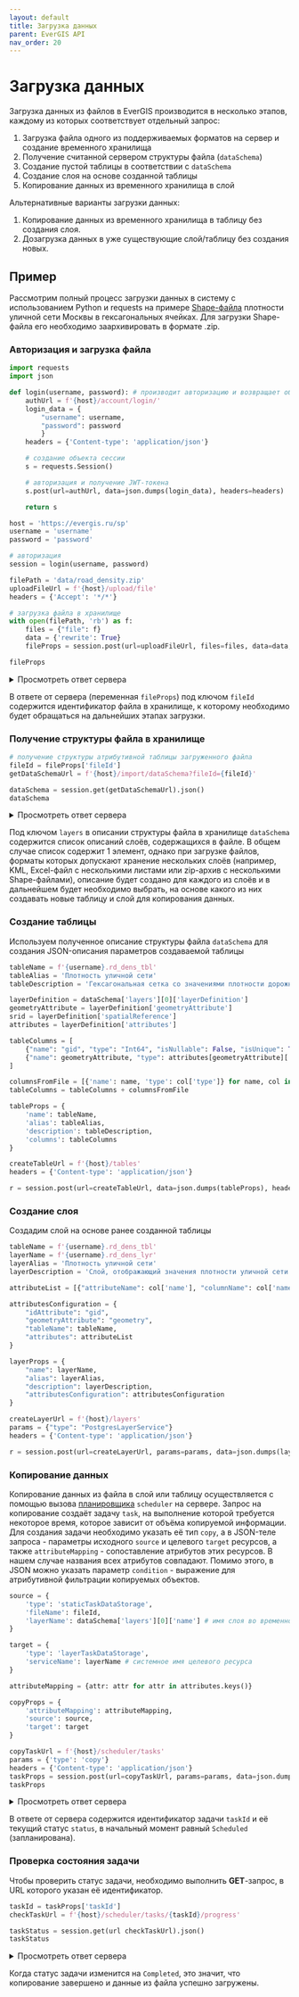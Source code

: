 ```yaml
---
layout: default
title: Загрузка данных
parent: EverGIS API
nav_order: 20
---
```


# Загрузка данных

Загрузка данных из файлов в EverGIS производится в несколько этапов, каждому из которых соответствует отдельный запрос:

1. Загрузка файла одного из поддерживаемых форматов на сервер и создание временного хранилища
2. Получение считанной сервером структуры файла (`dataSchema`)
3. Создание пустой таблицы в соответствии с `dataSchema`
4. Создание слоя на основе созданной таблицы
5. Копирование данных из временного хранилища в слой

Альтернативные варианты загрузки данных:
1. Копирование данных из временного хранилища в таблицу без создания слоя.
2. Дозагрузка данных в уже существующие слой/таблицу без создания новых.

## Пример
Рассмотрим полный процесс загрузки данных в систему с использованием Python и requests на примере [Shape-файла](/demo/road_density.zip) плотности уличной сети Москвы в гексагональных ячейках. Для загрузки Shape-файла его необходимо заархивировать в формате .zip.

### Авторизация и загрузка файла
```python
import requests
import json

def login(username, password): # производит авторизацию и возвращает объект сессии
    authUrl = f'{host}/account/login/'
    login_data = {
        "username": username,
        "password": password
        }
    headers = {'Content-type': 'application/json'}

    # создание объекта сессии
    s = requests.Session()

    # авторизация и получение JWT-токена
    s.post(url=authUrl, data=json.dumps(login_data), headers=headers)

    return s

host = 'https://evergis.ru/sp'
username = 'username'
password = 'password'

# авторизация
session = login(username, password)

filePath = 'data/road_density.zip'
uploadFileUrl = f'{host}/upload/file'
headers = {'Accept': '*/*'}

# загрузка файла в хранилище
with open(filePath, 'rb') as f:
    files = {"file": f}
    data = {'rewrite': True}
    fileProps = session.post(url=uploadFileUrl, files=files, data=data, headers=headers).json()

fileProps
```
<details>
<summary>Просмотреть ответ сервера</summary>

{% highlight python %}

{'fileId': 'road_density.zip', 
 'url': None}

{% endhighlight %}

</details>

В ответе от сервера (переменная `fileProps`) под ключом `fileId` содержится идентификатор файла в хранилище, к которому необходимо будет обращаться на дальнейших этапах загрузки.

### Получение структуры файла в хранилище
```python
# получение структуры атрибутивной таблицы загруженного файла
fileId = fileProps['fileId']
getDataSchemaUrl = f'{host}/import/dataSchema?fileId={fileId}'

dataSchema = session.get(getDataSchemaUrl).json()
dataSchema
```
<details>
<summary>Просмотреть ответ сервера</summary>

{% highlight python %}
{'layers': [{'name': 'road_density',
   'firstRow': {'cellid': 55,
    'cell_area': 1.948557158515364,
    'ln_km_sum': 0.085176276633635,
    'ln_per_km2': 0.043712485549324,
    'geometry': [[{'x': 55.771737144562465, 'y': 37.30378357901335},
      {'x': 55.77546064639296, 'y': 37.29166368450259},
      {'x': 55.78323865575917, 'y': 37.29132329419667},
      {'x': 55.787293259392904, 'y': 37.303107555298595},
      {'x': 55.78356865230713, 'y': 37.31523007709727},
      {'x': 55.775790547179675, 'y': 37.31556571039467},
      {'x': 55.771737144562465, 'y': 37.30378357901335}]]},
   'objectCount': 615,
   'layerDefinition': {'idAttribute': None,
    'titleAttribute': None,
    'geometryAttribute': 'geometry',
    'geometryType': 'polygon',
    'spatialReference': 4326,
    'isEditable': True,
    'attributes': {'cellid': {'type': 'Int32',
      'alias': None,
      'isNullable': True,
      'isEditable': True,
      'isDisplayed': True,
      'subType': 'None',
      'isUnique': False,
      'isCalculated': False,
      'stringFormat': None},
     'cell_area': {'type': 'Double',
      'alias': None,
      'isNullable': True,
      'isEditable': True,
      'isDisplayed': True,
      'subType': 'None',
      'isUnique': False,
      'isCalculated': False,
      'stringFormat': None},
     'ln_km_sum': {'type': 'Double',
      'alias': None,
      'isNullable': True,
      'isEditable': True,
      'isDisplayed': True,
      'subType': 'None',
      'isUnique': False,
      'isCalculated': False,
      'stringFormat': None},
     'ln_per_km2': {'type': 'Double',
      'alias': None,
      'isNullable': True,
      'isEditable': True,
      'isDisplayed': True,
      'subType': 'None',
      'isUnique': False,
      'isCalculated': False,
      'stringFormat': None},
     'geometry': {'type': 'Polygon',
      'alias': None,
      'isNullable': False,
      'isEditable': True,
      'isDisplayed': True,
      'subType': 'None',
      'isUnique': False,
      'isCalculated': False,
      'stringFormat': None}}},
   'children': None}],
 'type': 'gdal'}
{% endhighlight %}

</details>

Под ключом `layers` в описании структуры файла в хранилище `dataSchema` содержится список описаний слоёв, содержащихся в файле. В общем случае список содержит 1 элемент, однако при загрузке файлов, форматы которых допускают хранение нескольких слоёв (например, KML, Excel-файл с несколькими листами или zip-архив с несколькими Shape-файлами), описание будет создано для каждого из слоёв и в дальнейшем будет необходимо выбрать, на основе какого из них создавать новые таблицу и слой для копирования данных.

### Создание таблицы
Используем полученное описание структуры файла `dataSchema` для создания JSON-описания параметров создаваемой таблицы

```python
tableName = f'{username}.rd_dens_tbl'
tableAlias = 'Плотность уличной сети'
tableDescription = 'Гексагональная сетка со значениями плотности дорожной сети г. Москвы'

layerDefinition = dataSchema['layers'][0]['layerDefinition']
geometryAttribute = layerDefinition['geometryAttribute']
srid = layerDefinition['spatialReference']
attributes = layerDefinition['attributes']

tableColumns = [
    {"name": "gid", "type": "Int64", "isNullable": False, "isUnique": True, "autoincrement": True},
    {"name": geometryAttribute, "type": attributes[geometryAttribute]['type'], "srid": srid}
]

columnsFromFile = [{'name': name, 'type': col['type']} for name, col in attributes.items() if name != geometryAttribute]
tableColumns = tableColumns + columnsFromFile

tableProps = {
    'name': tableName,
    'alias': tableAlias,
    'description': tableDescription,
    'columns': tableColumns
}

createTableUrl = f'{host}/tables'
headers = {'Content-type': 'application/json'}

r = session.post(url=createTableUrl, data=json.dumps(tableProps), headers=headers).json()
```

### Создание слоя
Создадим слой на основе ранее созданной таблицы
```python
tableName = f'{username}.rd_dens_tbl'
layerName = f'{username}.rd_dens_lyr'
layerAlias = 'Плотность уличной сети'
layerDescription = 'Слой, отображающий значения плотности уличной сети г. Москвы в гексагональных ячейках'

attributeList = [{"attributeName": col['name'], "columnName": col['name']} for col in tableColumns]

attributesConfiguration = {
    "idAttribute": "gid",
    "geometryAttribute": "geometry",
    "tableName": tableName,
    "attributes": attributeList
}

layerProps = {
    "name": layerName,
    "alias": layerAlias,
    "description": layerDescription,
    "attributesConfiguration": attributesConfiguration
}

createLayerUrl = f'{host}/layers'
params = {"type": "PostgresLayerService"}
headers = {'Content-type': 'application/json'}

r = session.post(url=createLayerUrl, params=params, data=json.dumps(layerProps), headers=headers).json()
```

### Копирование данных
Копирование данных из файла в слой или таблицу осуществляется с помощью вызова [планировщика](/api/scheduler) `scheduler` на сервере. Запрос на копирование создаёт задачу `task`, на выполнение которой требуется некоторое время, которое зависит от объёма копируемой информации.
Для создания задачи необходимо указать её тип `copy`, а в JSON-теле запроса - параметры исходного `source` и целевого `target` ресурсов, а также `attributeMapping` - сопоставление атрибутов этих ресурсов. В нашем случае названия всех атрибутов совпадают. Помимо этого, в JSON можно указать параметр `condition` - выражение для атрибутивной фильтрации копируемых объектов.
```python
source = {
    'type': 'staticTaskDataStorage', 
    'fileName': fileId, 
    'layerName': dataSchema['layers'][0]['name'] # имя слоя во временном хранилище
}

target = {
    'type': 'layerTaskDataStorage',
    'serviceName': layerName # системное имя целевого ресурса
}

attributeMapping = {attr: attr for attr in attributes.keys()}

copyProps = {
    'attributeMapping': attributeMapping,
    'source': source,
    'target': target
}

copyTaskUrl = f'{host}/scheduler/tasks'
params = {'type': 'copy'}
headers = {'Content-type': 'application/json'}
taskProps = session.post(url=copyTaskUrl, params=params, data=json.dumps(copyProps), headers=headers).json()
taskProps
```
<details>
<summary>Просмотреть ответ сервера</summary>

{% highlight python %}

{'taskId': '022f299e-c86c-459a-ad2b-676ea2099958',
 'status': 'Scheduled',
 'taskResult': None}

{% endhighlight %}

</details>

В ответе от сервера содержится идентификатор задачи `taskId` и её текущий статус `status`, в начальный момент равный `Scheduled` (запланирована). 

### Проверка состояния задачи

Чтобы проверить статус задачи, необходимо выполнить **GET**-запрос, в URL которого указан её идентификатор.

```python
taskId = taskProps['taskId']
checkTaskUrl = f'{host}/scheduler/tasks/{taskId}/progress'

taskStatus = session.get(url checkTaskUrl).json()
taskStatus
```
<details>
<summary>Просмотреть ответ сервера</summary>

{% highlight python %}

{'id': '022f299e-c86c-459a-ad2b-676ea2099958',
 'status': 'Completed',
 'taskResult': {'message': None,
  'stepResults': [{'stepName': None,
    'inputSource': None,
    'outSource': None,
    'startedTime': '2023-11-29T07:10:47.0862084Z',
    'endedTime': '2023-11-29T07:10:47.0876722Z',
    'batchErrors': None,
    'batchCount': 1,
    'inputObjectCount': 615,
    'errorCount': 0,
    'outputObjectCount': 615,
    'resultDetails': None}],
  'inputObjectCount': 615,
  'errorCount': 0,
  'outputObjectCount': 615},
 'stepCount': 0,
 'currentStepId': 0,
 'currentStepAlreadyDone': 0,
 'currentStepObjectCount': 0,
 'resultDetails': None}

{% endhighlight %}

</details>

Когда статус задачи изменится на `Completed`, это значит, что копирование завершено и данные из файла успешно загружены.
